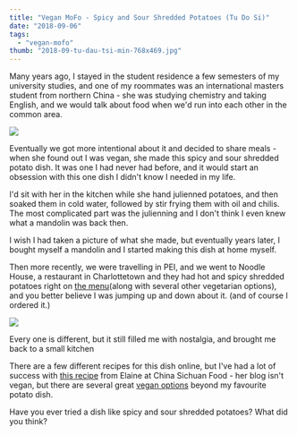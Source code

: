 ```yaml
---
title: "Vegan MoFo - Spicy and Sour Shredded Potatoes (Tu Do Si)"
date: "2018-09-06"
tags:
  - "vegan-mofo"
thumb: "2018-09-tu-dau-tsi-min-768x469.jpg"
---
```


Many years ago, I stayed in the student residence a few semesters of my university studies, and one of my roommates was an international masters student from northern China - she was studying chemistry and taking English, and we would talk about food when we'd run into each other in the common area.

![](images/tu-dot-si-min-1024x576.jpg)

Eventually we got more intentional about it and decided to share meals - when she found out I was vegan, she made this spicy and sour shredded potato dish. It was one I had never had before, and it would start an obsession with this one dish I didn't know I needed in my life.

I'd sit with her in the kitchen while she hand julienned potatoes, and then soaked them in cold water, followed by stir frying them with oil and chilis. The most complicated part was the julienning and I don't think I even knew what a mandolin was back then.

I wish I had taken a picture of what she made, but eventually years later, I bought myself a mandolin and I started making this dish at home myself.

Then more recently, we were travelling in PEI, and we went to Noodle House, a restaurant in Charlottetown and they had hot and spicy shredded potatoes right on [the menu](http://thenoodlehousepei.com/menu/)(along with several other vegetarian options), and you better believe I was jumping up and down about it. (and of course I ordered it.)

![](images/tu-dau-tsi-min-1024x625.jpg)

Every one is different, but it still filled me with nostalgia, and brought me back to a small kitchen

There are a few different recipes for this dish online, but I've had a lot of success with [this recipe](https://www.chinasichuanfood.com/spicy-and-sour-potato/) from Elaine at China Sichuan Food - her blog isn't vegan, but there are several great [vegan options](https://www.chinasichuanfood.com/topics/chinese-recipes/chinese-vegan-recipes/) beyond my favourite potato dish.

Have you ever tried a dish like spicy and sour shredded potatoes? What did you think?
